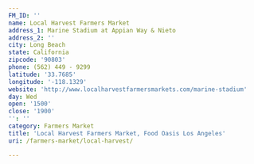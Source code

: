 ```yaml
---
FM_ID: ''
name: Local Harvest Farmers Market
address_1: Marine Stadium at Appian Way & Nieto
address_2: ''
city: Long Beach
state: California
zipcode: '90803'
phone: (562) 449 - 9299
latitude: '33.7685'
longitude: '-118.1329'
website: 'http://www.localharvestfarmersmarkets.com/marine-stadium'
day: Wed
open: '1500'
close: '1900'
'': ''
category: Farmers Market
title: 'Local Harvest Farmers Market, Food Oasis Los Angeles'
uri: /farmers-market/local-harvest/

---
```

